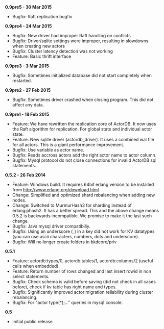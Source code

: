 **0.9pre5 - 30 Mar 2015**
- Bugfix: Raft replication bugfix


**0.9pre4 - 24 Mar 2015**

- Bugfix: New driver had improper Raft handling on conflicts
- Bugfix: Driver/sqlite settings were improper, resulting in slowdowns when creating new actors
- Bugfix: Cluster latency detection was not working
- Feature: Basic thrift interface


**0.9pre3 - 3 Mar 2015**

- Bugfix: Sometimes initialized database did not start completely when restarted.

**0.9pre2 - 27 Feb 2015**

- Bugfix: Sometimes driver crashed when closing program. This did not affect any data.

**0.9pre1 - 18 Feb 2015**

- Feature: We have rewritten the replication core of ActorDB. It now uses the Raft algorithm for replication. For global state and individual actor state.
- Feature: New sqlite driver (actordb_driver). It uses a combined wal file for all actors. This is a giant performance improvement.
- Bugfix: Use variable as actor name.
- Bugfix: Reads accross actors add the right actor name to actor column.
- Bugfix: Mysql protocol do not close connections for invalid ActorDB sql statements.


**0.5.2 - 26 Feb 2014**

- Feature: Windows build. It requires 64bit erlang version to be installed from http://www.erlang.org/download.html
- Change: Simplified and optimized shard rebalancing when adding new nodes.
- Change: Switched to MurmurHash3 for sharding instead of erlang:phash2. It has a better spread. This and the above change means 0.5.2 is backwards incompatible. We promise to make it the last such change.
- Bugfix: Java mysql driver compatibiliy.
- Bugfix: Using an underscore (_) in a key did not work for KV datatypes (you can use ascii characters, numbers, dots and underscore).
- Bugfix: Will no longer create folders in bkdcore/priv


**0.5.1**

- Feature: actordb:types/0, actordb:tables/1, actordb:columns/2 (useful calls when embedded).
- Feature: Return number of rows changed and last insert rowid in non select statements.
- Bugfix: Check schema is valid before saving (did not check in all cases before), check if kv table has right name and types.
- Bugfix: Significantly improved actor migration reliability during cluster rebalancing.
- Bugfix: For "actor type(*);..." queries in mysql console.


**0.5**

- Initial public release

